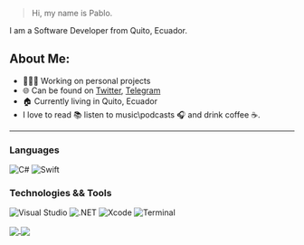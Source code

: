 > Hi, my name is Pablo.

I am a Software Developer from Quito, Ecuador.

## About Me:
- 👨🏻‍💻 Working on personal projects
- 🌐 Can be found on [Twitter](https://twitter.com/pablinme), [Telegram](https://t.me/pablinme)
- 🏠 Currently living in Quito, Ecuador
- I love to read 📚 listen to music\podcasts 🎧 and drink coffee ☕️.
------

### Languages
![C#](https://img.shields.io/badge/-Csharp-000?&logo=C%20Sharp)
![Swift](https://img.shields.io/badge/-Swift-000?&logo=Swift)

### Technologies && Tools
![Visual Studio](https://img.shields.io/badge/--6C33AF?logo=visual%20studio)
![.NET](https://img.shields.io/badge/--512BD4?logo=.net&logoColor=ffffff)
![Xcode](https://img.shields.io/badge/--147EFB?logo=Xcode&logoColor=ffffff)
![Terminal](https://badgen.net/badge/icon/terminal?icon=terminal&label)

<a href="https://pableins.com">
  <img align="center" src="https://github-readme-stats.vercel.app/api?username=pablinme&show_icons=true&count_private=true&theme=dark&hide=issues,prs" />
</a>
<a href="https://pableins.com">
  <img align="center" src="https://github-readme-stats.vercel.app/api/top-langs?username=pablinme&count_private=true&theme=dark&hide=cmake" />
</a>
